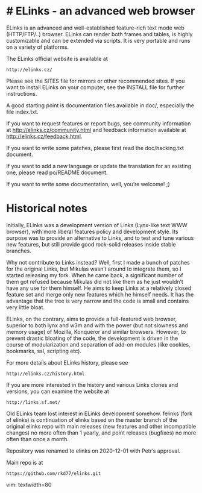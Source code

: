 # \# ELinks - an advanced web browser

ELinks is an advanced and well-established feature-rich text mode web
(HTTP/FTP/..) browser. ELinks can render both frames and tables, is
highly customizable and can be extended via scripts. It is very portable
and runs on a variety of platforms.

The ELinks official website is available at

    http://elinks.cz/

Please see the SITES file for mirrors or other recommended sites. If you
want to install ELinks on your computer, see the INSTALL file for
further instructions.

A good starting point is documentation files available in doc/,
especially the file index.txt.

If you want to request features or report bugs, see community
information at <http://elinks.cz/community.html> and feedback
information available at <http://elinks.cz/feedback.html>.

If you want to write some patches, please first read the doc/hacking.txt
document.

If you want to add a new language or update the translation for an
existing one, please read po/README document.

If you want to write some documentation, well, you’re welcome! ;)

# Historical notes

Initially, ELinks was a development version of Links (Lynx-like text WWW
browser), with more liberal features policy and development style. Its
purpose was to provide an alternative to Links, and to test and tune
various new features, but still provide good rock-solid releases inside
stable branches.

Why not contribute to Links instead? Well, first I made a bunch of
patches for the original Links, but Mikulas wasn’t around to integrate
them, so I started releasing my fork. When he came back, a significant
number of them got refused because Mikulas did not like them as he just
wouldn’t have any use for them himself. He aims to keep Links at a
relatively closed feature set and merge only new features which he
himself needs. It has the advantage that the tree is very narrow and the
code is small and contains very little bloat.

ELinks, on the contrary, aims to provide a full-featured web browser,
superior to both lynx and w3m and with the power (but not slowness and
memory usage) of Mozilla, Konqueror and similar browsers. However, to
prevent drastic bloating of the code, the development is driven in the
course of modularization and separation of add-on modules (like cookies,
bookmarks, ssl, scripting etc).

For more details about ELinks history, please see

    http://elinks.cz/history.html

If you are more interested in the history and various Links clones and
versions, you can examine the website at

    http://links.sf.net/

Old ELinks team lost interest in ELinks development somehow. felinks
(fork of elinks) is continuation of elinks based on the master branch of
the original elinks repo with main releases (new features and other
incompatible changes) no more often than 1 yearly, and point releases
(bugfixes) no more often than once a month.

Repository was renamed to elinks on 2020-12-01 with Petr’s approval.

Main repo is at

    https://github.com/rkd77/elinks.git

vim: textwidth=80
